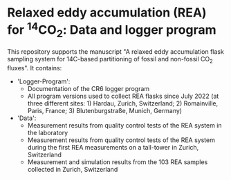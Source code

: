 # Relaxed eddy accumulation (REA) for <sup>14</sup>CO<sub>2</sub>: Data and logger program

This repository supports the manuscript "A relaxed eddy accumulation flask sampling system for 14C-based partitioning of fossil and non-fossil CO<sub>2</sub> fluxes". It contains:

- 'Logger-Program':
  - Documentation of the CR6 logger program
  - All program versions used to collect REA flasks since July 2022 (at three different sites: 1) Hardau, Zurich, Switzerland; 2) Romainville, Paris, France; 3) Blutenburgstraße, Munich, Germany)
- 'Data':
  -  Measurement results from quality control tests of the REA system in the laboratory
  -  Measurement results from quality control tests of the REA system during the first REA measurements on a tall-tower in Zurich, Switzerland
  -  Measurement and simulation results from the 103 REA samples collected in Zurich, Switzerland

